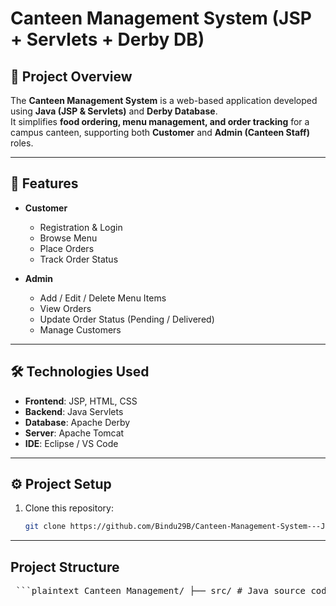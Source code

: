 # Canteen Management System (JSP + Servlets + Derby DB)

## 📖 Project Overview
The **Canteen Management System** is a web-based application developed using **Java (JSP & Servlets)** and **Derby Database**.  
It simplifies **food ordering, menu management, and order tracking** for a campus canteen, supporting both **Customer** and **Admin (Canteen Staff)** roles.

---

## 🚀 Features
- **Customer**
  - Registration & Login
  - Browse Menu
  - Place Orders
  - Track Order Status

- **Admin**
  - Add / Edit / Delete Menu Items
  - View Orders
  - Update Order Status (Pending / Delivered)
  - Manage Customers

---

## 🛠️ Technologies Used
- **Frontend**: JSP, HTML, CSS
- **Backend**: Java Servlets
- **Database**: Apache Derby
- **Server**: Apache Tomcat
- **IDE**: Eclipse / VS Code

---

## ⚙️ Project Setup
1. Clone this repository:
   ```bash
   git clone https://github.com/Bindu29B/Canteen-Management-System---JSP-Servelts.git

---

## Project Structure
<pre> ```plaintext Canteen_Management/ ├── src/ # Java source code (Servlets, Utils) ├── WebContent/ # JSPs, CSS, JS, web.xml ├── build/ # Compiled classes (ignored in Git) ├── canteenDB/ # Derby DB files (ignored in Git) ├── .classpath # Eclipse config (ignored in Git) ├── .project # Eclipse config (ignored in Git) └── README.md ``` </pre>

